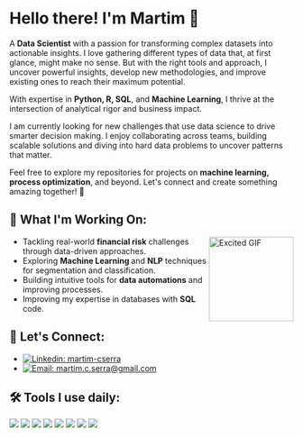 # Hello there! I'm Martim 🤠

A **Data Scientist** with a passion for transforming complex datasets into actionable insights. I love gathering different types of data that, at first glance, might make no sense. But with the right tools and approach, I uncover powerful insights, develop new methodologies, and improve existing ones to reach their maximum potential.  

With expertise in **Python, R, SQL**, and **Machine Learning**, I thrive at the intersection of analytical rigor and business impact. 

I am currently looking for new challenges that use data science to drive smarter decision making. I enjoy collaborating across teams, building scalable solutions and diving into hard data problems to uncover patterns that matter.  

Feel free to explore my repositories for projects on **machine learning, process optimization**, and beyond. Let's connect and create something amazing together! 🚀  



## 🌱 What I'm Working On:  

</a></p>
<img align="right" src="https://media.giphy.com/media/o0vwzuFwCGAFO/giphy.gif?cid=790b7611tijrnz9axanthqs15u3uc8aceqaya15idq87ayxu&ep=v1_gifs_search&rid=giphy.gif&ct=g" alt="Excited GIF" width="150" />
<ul>
<li> Tackling real-world <strong> financial risk</strong> challenges through data-driven approaches.</li>
<li> Exploring <strong>Machine Learning </strong> and <strong>NLP</strong> techniques for segmentation and classification.</li>
<li> Building intuitive tools for <strong>data automations</strong> and improving processes.</li>
<li> Improving my expertise in databases with <strong>SQL</strong> code.</li>

</ul>

## 🔗 Let's Connect:  
- [![Linkedin: martim-cserra](https://custom-icon-badges.demolab.com/badge/Linkedin-0A66C2?logo=linkedin-white&logoColor=fff)](https://www.linkedin.com/in/martim-cserra/)
- [![Email: martim.c.serra@gmail.com](https://custom-icon-badges.demolab.com/badge/Mail-E61B23.svg?logo=mail)](mailto:martim.c.serra@gmail.com)


## 🛠️ Tools I use daily:
![](https://img.shields.io/badge/Python-FFD43B?style=for-the-badge&logo=python&logoColor=blue)
![](https://img.shields.io/badge/Pandas-2C2D72?style=for-the-badge&logo=pandas&logoColor=white)
![](https://img.shields.io/badge/scikit_learn-F7931E?style=for-the-badge&logo=scikit-learn&logoColor=white)
![](https://img.shields.io/badge/Jupyter-F37626.svg?&style=for-the-badge&logo=Jupyter&logoColor=white)
![](https://img.shields.io/badge/Matplotlib-000000?style=for-the-badge&logo=matplotlib&logoColor=white)
![](https://img.shields.io/badge/MySQL-005C84?style=for-the-badge&logo=mysql&logoColor=white)
![](https://img.shields.io/badge/Docker-2CA5E0?style=for-the-badge&logo=docker&logoColor=white)
![](https://img.shields.io/badge/Flask-000000?style=for-the-badge&logo=flask&logoColor=white)
